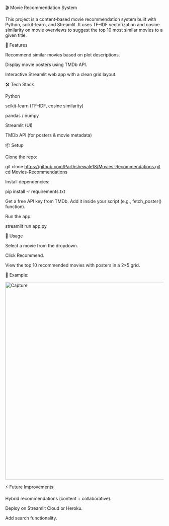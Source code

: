 🎬 Movie Recommendation System

This project is a content-based movie recommendation system built with Python, scikit-learn, and Streamlit. It uses TF–IDF vectorization and cosine similarity on movie overviews to suggest the top 10 most similar movies to a given title.

🚀 Features

Recommend similar movies based on plot descriptions.

Display movie posters using TMDb API.

Interactive Streamlit web app with a clean grid layout.

🛠️ Tech Stack

Python

scikit-learn (TF–IDF, cosine similarity)

pandas / numpy

Streamlit (UI)

TMDb API (for posters & movie metadata)

📦 Setup

Clone the repo:

git clone https://github.com/Parthshewale18/Movies-Recommendations.git
cd Movies-Recommendations

Install dependencies:

pip install -r requirements.txt


Get a free API key from TMDb.
Add it inside your script (e.g., fetch_poster() function).

Run the app:

streamlit run app.py

🎯 Usage

Select a movie from the dropdown.

Click Recommend.

View the top 10 recommended movies with posters in a 2×5 grid.

📸 Example:


<img width="561" height="627" alt="Capture" src="https://github.com/user-attachments/assets/121cda92-98a8-4fea-ac84-90720f8f77c8" />


⚡ Future Improvements

Hybrid recommendations (content + collaborative).

Deploy on Streamlit Cloud or Heroku.

Add search functionality.
